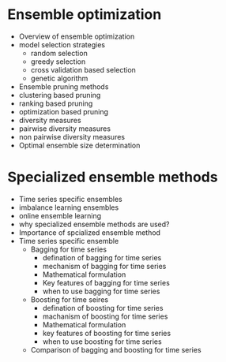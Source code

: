 # Ensemble optimization

- Overview of ensemble optimization
- model selection strategies
  - random selection
  - greedy selection
  - cross validation based selection
  - genetic algorithm
-  Ensemble pruning methods
  - clustering based pruning
  - ranking based pruning
  - optimization based pruning
-  diversity measures
  - pairwise diversity measures
  - non pairwise diversity measures
- Optimal ensemble size determination

# Specialized ensemble methods
- Time series specific ensembles
- imbalance learning ensembles
- online ensemble learning
- why specialized ensemble methods are used?
- Importance of spcialized ensemble method
- Time series specific ensemble
  - Bagging for time series
    - defination of bagging for time series
    - mechanism of bagging for time series
    - Mathematical formulation
    - Key features of bagging for time series
    - when to use bagging for time series
  - Boosting for time seires
    - defination of boosting for time series
    - machanism of boosting for time series
    - Mathematical formulation
    - key features of boosting for time series
    - when to use boosting for time series
  - Comparison of bagging and boosting for time series

